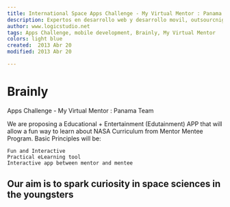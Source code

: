 ```yaml
---
title: International Space Apps Challenge - My Virtual Mentor : Panama Team
description: Expertos en desarrollo web y desarrollo movil, outsourcnig y software testing
author: www.logicstudio.net
tags: Apps Challenge, mobile development, Brainly, My Virtual Mentor
colors: light blue
created:  2013 Abr 20
modified: 2013 Abr 20

---
```


Brainly
=======

Apps Challenge - My Virtual Mentor : Panama Team

We are proposing a Educational + Entertainment (Edutainment) APP that will allow a fun way to learn about NASA Curriculum from Mentor Mentee Program. Basic Principles will be:

    Fun and Interactive
    Practical eLearning tool
    Interactive app between mentor and mentee

## Our aim is to spark curiosity in space sciences in the youngsters

